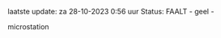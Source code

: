 laatste update: 
za 28-10-2023  0:56   uur 
Status: FAALT - geel - 
<div class="service Y">microstation</div>